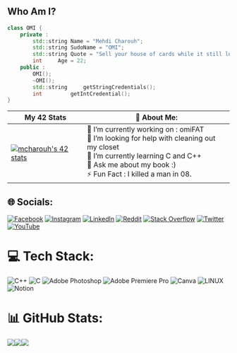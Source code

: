 ## **Who Am I?**

```cpp
class OMI {
	private :
		std::string	Name = "Mehdi Charouh";
		std::string	SudoName = "OMI";
		std::string	Quote = "Sell your house of cards while it still looks like a castle";
		int		Age = 22;
	public :
		OMI();
		~OMI();
		std::string 	getStringCredentials();
		int	    	getIntCredential();
}
```
| My 42 Stats | 💫 About Me: | 
| --- | --- |
| [![mcharouh's 42 stats](https://badge.mediaplus.ma/colorfulwaves/mcharouh)](https://profile.intra.42.fr/users/mcharouh) | 🔭 I’m currently working on : omiFAT <br>🤝 I’m looking for help with cleaning out my closet<br>🌱 I’m currently learning C and C++<br>💬 Ask me about my book :)<br>⚡ Fun Fact : I killed a man in 08. 



## 🌐 Socials:
[![Facebook](https://img.shields.io/badge/Facebook-%231877F2.svg?logo=Facebook&logoColor=white)](https://facebook.com/CharouhMehdi) [![Instagram](https://img.shields.io/badge/Instagram-%23E4405F.svg?logo=Instagram&logoColor=white)](https://instagram.com/mehdicharouh) [![LinkedIn](https://img.shields.io/badge/LinkedIn-%230077B5.svg?logo=linkedin&logoColor=white)](https://linkedin.com/in/mehdi-charouh) [![Reddit](https://img.shields.io/badge/Reddit-%23FF4500.svg?logo=Reddit&logoColor=white)](https://reddit.com/user/MehdiCh1) [![Stack Overflow](https://img.shields.io/badge/-Stackoverflow-FE7A16?logo=stack-overflow&logoColor=white)](https://stackoverflow.com/users/14941094/omi) [![Twitter](https://img.shields.io/badge/Twitter-%231DA1F2.svg?logo=Twitter&logoColor=white)](https://twitter.com/mehdicharouh1) [![YouTube](https://img.shields.io/badge/YouTube-%23FF0000.svg?logo=YouTube&logoColor=white)](https://youtube.com/@OMIIII) 

# 💻 Tech Stack:
![C++](https://img.shields.io/badge/c++-%2300599C.svg?style=for-the-badge&logo=c%2B%2B&logoColor=white) ![C](https://img.shields.io/badge/c-%2300599C.svg?style=for-the-badge&logo=c&logoColor=white) ![Adobe Photoshop](https://img.shields.io/badge/adobephotoshop-%2331A8FF.svg?style=for-the-badge&logo=adobephotoshop&logoColor=white) ![Adobe Premiere Pro](https://img.shields.io/badge/Adobe%20Premiere%20Pro-9999FF.svg?style=for-the-badge&logo=Adobe%20Premiere%20Pro&logoColor=white) ![Canva](https://img.shields.io/badge/Canva-%2300C4CC.svg?style=for-the-badge&logo=Canva&logoColor=white) ![LINUX](https://img.shields.io/badge/Linux-FCC624?style=for-the-badge&logo=linux&logoColor=black) ![Notion](https://img.shields.io/badge/Notion-%23000000.svg?style=for-the-badge&logo=notion&logoColor=white)
# 📊 GitHub Stats:
![](https://github-readme-stats.vercel.app/api?username=SCP-OMI&theme=shades-of-purple&hide_border=false&include_all_commits=false&count_private=true)![](https://github-readme-streak-stats.herokuapp.com/?user=SCP-OMI&theme=shades-of-purple&hide_border=false)![  ](https://github-readme-stats.vercel.app/api/top-langs/?username=SCP-OMI&theme=shades-of-purple&hide_border=false&include_all_commits=false&count_private=true&layout=compact)

